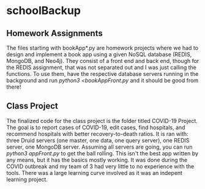 # schoolBackup
## Homework Assignments
The files starting with bookApp*.py are homework projects where we had to design and implement a book app using a given NoSQL database (REDIS, MongoDB, and Neo4j). They consist of a front end and back end, though for the REDIS assignment, that was not separated out and I was just calling the functions. To use them, have the respective database servers running in the background and run *python3 <bookAppFront<db>.py* and it should be good from there!
  
## Class Project
The finalized code for the class project is the folder titled COVID-19 Project. The goal is to report cases of COVID-19, edit cases, find hospitals, and recommend hospitals with better recovery-to-death ratios. 
It is ran with: three Druid servers (one master, one data, one query server), one REDIS server, one MongoDB server. Assuming all servers are going, you can run *python3 appFront.py* to get the ball rolling. 
This isn't the best app written by any means, but it has the basics mostly working. It was done during the COVID outbreak and my team of 3 had very little to no experience with the tools. There was a large learning curve involved as it was an indepent learning project.
